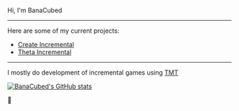 Hi, I'm BanaCubed
* * *
Here are some of my current projects:
- [Create Incremental](https://github.com/BanaCubed/Create-Incremental-Profectus)
- [Theta Incremental](https://github.com/BanaCubed/Theta-Incremental)
* * *
I mostly do development of incremental games using [TMT](https://github.com/Acamaeda/The-Modding-Tree)

[![BanaCubed's GitHub stats](https://github-readme-stats.vercel.app/api?username=BanaCubed&theme=algolia&show_icons=true&show=reviews,prs_merged)](https://github.com/anuraghazra/github-readme-stats)



🐄

<!---
BanaCubed/BanaCubed is a ✨ special ✨ repository because its `README.md` (this file) appears on your GitHub profile.
You can click the Preview link to take a look at your changes.
--->
